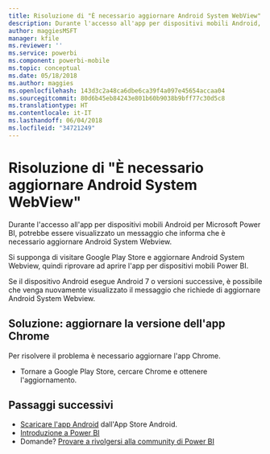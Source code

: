 ```yaml
---
title: Risoluzione di "È necessario aggiornare Android System WebView" - Power BI
description: Durante l'accesso all'app per dispositivi mobili Android, potrebbe essere visualizzato un messaggio che informa che è necessario aggiornare Android System Webview.
author: maggiesMSFT
manager: kfile
ms.reviewer: ''
ms.service: powerbi
ms.component: powerbi-mobile
ms.topic: conceptual
ms.date: 05/18/2018
ms.author: maggies
ms.openlocfilehash: 143d3c2a48ca6dbe6ca39f4a097e45654accaa04
ms.sourcegitcommit: 80d6b45eb84243e801b60b9038b9bff77c30d5c8
ms.translationtype: HT
ms.contentlocale: it-IT
ms.lasthandoff: 06/04/2018
ms.locfileid: "34721249"
---
```

# <a name="fixing-need-to-update-android-system-webview"></a>Risoluzione di "È necessario aggiornare Android System WebView"
Durante l'accesso all'app per dispositivi mobili Android per Microsoft Power BI, potrebbe essere visualizzato un messaggio che informa che è necessario aggiornare Android System Webview. 

Si supponga di visitare Google Play Store e aggiornare Android System Webview, quindi riprovare ad aprire l'app per dispositivi mobili Power BI. 

Se il dispositivo Android esegue Android 7 o versioni successive, è possibile che venga nuovamente visualizzato il messaggio che richiede di aggiornare Android System Webview. 

## <a name="solution-upgrade-your-version-of-the-chrome-app"></a>Soluzione: aggiornare la versione dell'app Chrome
Per risolvere il problema è necessario aggiornare l'app Chrome. 

* Tornare a Google Play Store, cercare Chrome e ottenere l'aggiornamento.

## <a name="next-steps"></a>Passaggi successivi
* [Scaricare l'app Android](http://go.microsoft.com/fwlink/?LinkID=544867) dall'App Store Android.
* [Introduzione a Power BI](service-get-started.md)
* Domande? [Provare a rivolgersi alla community di Power BI](http://community.powerbi.com/)

